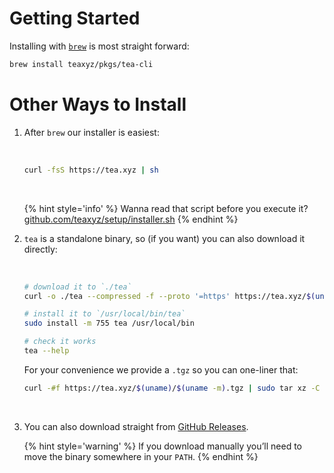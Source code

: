 # Getting Started

Installing with [`brew`] is most straight forward:

```sh
brew install teaxyz/pkgs/tea-cli
```

# Other Ways to Install

1. After `brew` our installer is easiest:

   &nbsp;

   ```sh
   curl -fsS https://tea.xyz | sh
   ```

   &nbsp;

   {% hint style='info' %}
   Wanna read that script before you execute it? [github.com/teaxyz/setup/installer.sh][installer]
   {% endhint %}

2. `tea` is a standalone binary, so (if you want) you can also download it directly:

   &nbsp;

   ```sh
   # download it to `./tea`
   curl -o ./tea --compressed -f --proto '=https' https://tea.xyz/$(uname)/$(uname -m)

   # install it to `/usr/local/bin/tea`
   sudo install -m 755 tea /usr/local/bin

   # check it works
   tea --help
   ```

   For your convenience we provide a `.tgz` so you can one-liner that:

   ```sh
   curl -#f https://tea.xyz/$(uname)/$(uname -m).tgz | sudo tar xz -C /usr/local/bin
   ```

   &nbsp;

3. You can also download straight from [GitHub Releases].

   {% hint style='warning' %}
   If you download manually you’ll need to move the binary somewhere in
   your `PATH`.
   {% endhint %}


[`brew`]: https://brew.sh
[GitHub Releases]: https://github.com/teaxyz/cli/releases
[installer]: https://github.com/teaxyz/setup/blob/main/installer.sh
